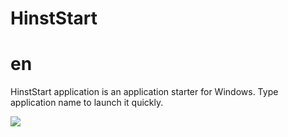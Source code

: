 # HinstStart

# en

HinstStart application is an application starter for Windows. Type application name to launch it quickly.

![](http://hinst.tk/HinstStartScreenshot_2015_06_28.png)